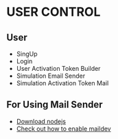 # USER CONTROL

## User 
* SingUp 
* Login 
* User Activation Token Builder
* Simulation Email Sender
* Simulation Activation Token Mail



## For Using Mail Sender 
  * [Download nodejs](https://nodejs.org/en/)
  * [Check out how to enable maildev](https://maildev.github.io/maildev/)
  
